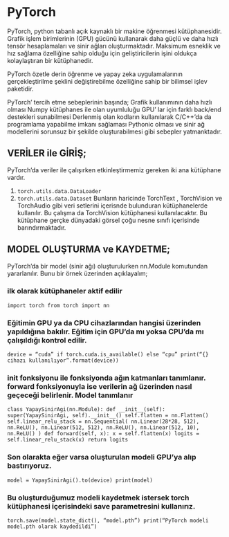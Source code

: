 # PyTorch
PyTorch, python tabanlı açık kaynaklı bir makine öğrenmesi kütüphanesidir. Grafik işlem birimlerinin (GPU) gücünü kullanarak daha güçlü ve daha hızlı tensör hesaplamaları ve sinir ağları oluşturmaktadır. Maksimum esneklik ve hız sağlama özelliğine sahip olduğu için geliştiricilerin işini oldukça kolaylaştıran bir kütüphanedir.

PyTorch özetle derin öğrenme ve yapay zeka uygulamalarının gerçekleştirilme şeklini değiştirebilme özelliğine sahip bir bilimsel işlev paketidir.

PyTorch’ tercih etme sebeplerinin başında;
  Grafik kullanımının daha hızlı olması
  Numpy kütüphanes ile olan uyumluluğu
  GPU’ lar için farklı back/end destekleri sunabilmesi
  Derlenmiş olan kodların kullanılarak C/C++’da da programlama yapabilme imkanı sağlaması
  Pythonic olması ve sinir ağ modellerini sorunsuz bir şekilde oluşturabilmesi
gibi sebepler yatmanktadır.

## VERİLER ile GİRİŞ;
PyTorch’da veriler ile çalışırken etkinleştirmemiz gereken iki ana kütüphane vardır.
1. `torch.utils.data.DataLoader`
2. `torch.utils.data.Dataset`
Bunların haricinde TorchText , TorchVision ve TorchAudio gibi veri setlerini içerisnde bulunduran kütüphanelerde kullanılır. Bu çalışma da TorchVision kütüphanesi kullanılacaktır. Bu kütüphane gerçke dünyadaki görsel çoğu nesne sınıfı içerisinde barındırmaktadır.

## MODEL OLUŞTURMA ve KAYDETME;
PyTorch’da bir model (sinir ağı) oluşturulurken nn.Module komutundan yararlanılır. Bunu bir örnek üzerinden açıklayalım;

### ilk olarak kütüphaneler aktif edilir
`import torch
from torch import nn`
### Eğitimin GPU ya da CPU cihazlarından hangisi üzerinden yapıldığına bakılır. Eğitim için GPU’da mı yoksa CPU’da mı çalışıldığı kontrol edilir.
`device = “cuda” if torch.cuda.is_available() else “cpu”
print(“{} cihazı kullanılıyor”.format(device))`
### __init__ fonksiyonu ile fonksiyonda ağın katmanları tanımlanır. forward fonksiyonuyla ise verilerin ağ üzerinden nasıl geçeceği belirlenir. Model tanımlanır
`class YapaySinirAgi(nn.Module):
      def __init__(self):
          super(YapaySinirAgi, self).__init__()
          self.flatten = nn.Flatten()
          self.linear_relu_stack = nn.Sequential(
              nn.Linear(28*28, 512),
              nn.ReLU(),
              nn.Linear(512, 512),
              nn.ReLU(),
              nn.Linear(512, 10),
              nn.ReLU()
           )
      def forward(self, x):
          x = self.flatten(x)
          logits = self.linear_relu_stack(x)
          return logits`
### Son olarakta eğer varsa oluşturulan modeli GPU’ya alıp bastırıyoruz.
`model = YapaySinirAgi().to(device)
print(model)`
### Bu oluşturduğumuz modeli kaydetmek istersek torch kütüphanesi içerisindeki save parametresini kullanırız.
`torch.save(model.state_dict(), “model.pth”)
print(“PyTorch modeli model.pth olarak kaydedildi”)
`
